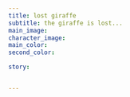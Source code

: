 ```yaml
---
title: lost giraffe
subtitle: the giraffe is lost...
main_image:
character_image:
main_color:
second_color:

story:


---
```

